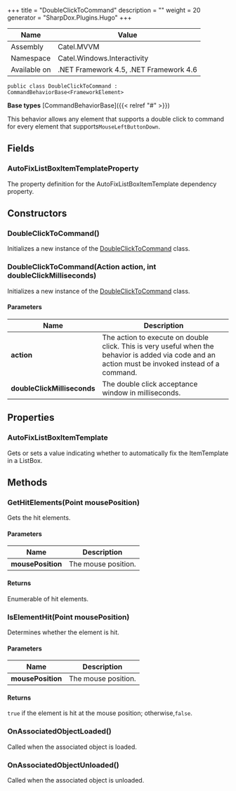 

+++
title = "DoubleClickToCommand" 
description = ""
weight = 20
generator = "SharpDox.Plugins.Hugo"
+++

Name|Value
---|---
Assembly|Catel.MVVM
Namespace|Catel.Windows.Interactivity
Available on|.NET Framework 4.5, .NET Framework 4.6

```
public class DoubleClickToCommand : CommandBehaviorBase<FrameworkElement>
```

**Base types**
[CommandBehaviorBase]({{< relref "#" >}})

This behavior allows any element that supports a double click to command for every element that supports`MouseLeftButtonDown`.

## Fields

### AutoFixListBoxItemTemplateProperty

The property definition for the AutoFixListBoxItemTemplate dependency property.

## Constructors

### DoubleClickToCommand()

Initializes a new instance of the [DoubleClickToCommand](#) class.

### DoubleClickToCommand(Action action, int doubleClickMilliseconds)

Initializes a new instance of the [DoubleClickToCommand](#) class.

#### Parameters

Name|Description
---|---
**action**|The action to execute on double click. This is very useful when the behavior is added via code and an action must be invoked instead of a command.
**doubleClickMilliseconds**|The double click acceptance window in milliseconds.

## Properties

### AutoFixListBoxItemTemplate

Gets or sets a value indicating whether to automatically fix the ItemTemplate in a ListBox.

## Methods

### GetHitElements(Point mousePosition)

Gets the hit elements.

#### Parameters

Name|Description
---|---
**mousePosition**|The mouse position.

#### Returns

Enumerable of hit elements.

### IsElementHit(Point mousePosition)

Determines whether the element is hit.

#### Parameters

Name|Description
---|---
**mousePosition**|The mouse position.

#### Returns

`true` if the element is hit at the mouse position; otherwise,`false`.

### OnAssociatedObjectLoaded()

Called when the associated object is loaded.

### OnAssociatedObjectUnloaded()

Called when the associated object is unloaded.

